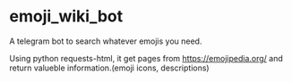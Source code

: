 # emoji_wiki_bot

A telegram bot to search whatever emojis you need.

Using python requests-html, it get pages from https://emojipedia.org/ and return valueble information.(emoji icons, descriptions)
